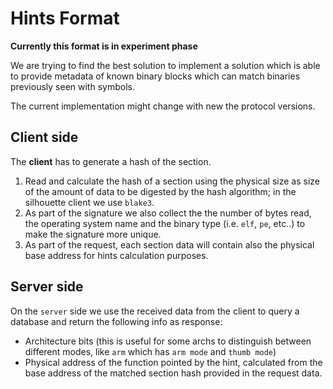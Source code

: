 # Hints Format

**Currently this format is in experiment phase**

We are trying to find the best solution to implement a solution which is able to provide metadata of known binary blocks which can match binaries previously seen with symbols.

The current implementation might change with new the protocol versions.

## Client side

The **client** has to generate a hash of the section.

1. Read and calculate the hash of a section using the physical size as size of the amount of data to be digested by the hash algorithm; in the silhouette client we use `blake3`.
2. As part of the signature we also collect the the number of bytes read, the operating system name and the binary type (i.e. `elf`, `pe`, etc..) to make the signature more unique.
3. As part of the request, each section data will contain also the physical base address for hints calculation purposes.

## Server side

On the `server` side we use the received data from the client to query a database and return the following info as response:

 - Architecture bits (this is useful for some archs to distinguish between different modes, like `arm` which has `arm mode` and `thumb mode`)
 - Physical address of the function pointed by the hint, calculated from the base address of the matched section hash provided in the request data.
